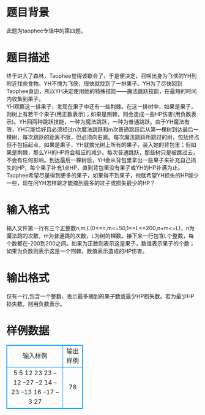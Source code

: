 # 

 
 # 题目背景 
此题为taophee专辑中的第四题。 

 
 # 题目描述 
终于进入了森林，Taophee觉得该歇会了，于是便决定，召唤出身为飞侠的YH到附近找些食物。YH不愧为飞侠，很快就找到了一排果子。YH为了尽快回到Taophee身边，所以YH决定使用她的特殊技能——魔法跳跃技能，在最短的时间内收集到果子。<BR>YH观察这一排果子，发现在果子中还有一些荆棘。在这一排树中，如果是果子，则树上有若干个果子(用正数表示)；如果是荆棘，则会造成一些HP伤害(用负数表示)。YH回两种跳跃技能，一种为魔法跳跃，一种为普通跳跃。由于YH魔法有限，YH只能恰好且必须经过n次魔法跳跃和m次普通跳跃后从第一棵树到达最后一棵树，每次跳跃的距离不限，但必须向右跳。每次魔法跳跃所跳过的树，包括终点但不包括起点，如果是果子，YH就摘光树上所有的果子，装入她的背包里；但如果是荆棘，那么YH的HP将会相应的减少。每次普通跳跃，那些树只是被跳过去，不会有任何影响。到达最后一棵树后，YH会从背包里拿出一些果子来补充自己损失的HP，每个果子补充1点HP，直到背包里没有果子或YH的HP补满为止。<BR>Taophee希望尽量得到更多的果子，如果得不到果子，他就希望YH损失的HP能少一些，现在问YH怎样跳才能摘到最多的过子或损失最少的HP？ 

 
 # 输入格式 
输入文件第一行有三个正整数n,m,L(0&lt;=n,m&lt;=50,1&lt;=L&lt;=200,n+m&lt;=L)，n为魔法跳的次数，m为普通跳的次数，L为树的棵数。接下来一行包含L个整数，每个数都在-200到200之间。如果为正数则表示这是果子，数值表示果子的个数；如果为负数则表示这是一个荆棘，数值表示造成的HP伤害。 

 
 # 输出格式 
仅有一行,包含一个整数，表示最多摘到的果子数或最少HP损失数。若为最少HP损失数，则用负数表示。 
# 样例数据
<style>
        table,table tr th, table tr td { border:1px solid #0094ff; }
        table { width: 200px; min-height: 25px; line-height: 25px; text-align: center; border-collapse: collapse;}   
    </style>
<table>
	<tr>
		<td>输入样例</td>
		<td>输出样例</td>
	</tr>
<tr><td>5 5 12
23 23 –12 –27 –2 14 –23 –13 16 –17 –3 27
</td><td>78
</td></tr></table>

